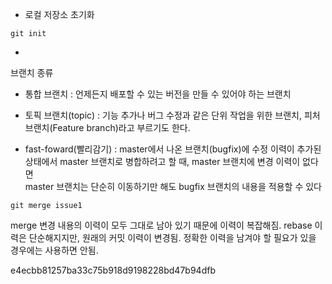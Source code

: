 - 로컬 저장소 초기화
```
git init
```

- 

브랜치 종류
- 통합 브랜치 : 언제든지 배포할 수 있는 버전을 만들 수 있어야 하는 브랜치
- 토픽 브랜치(topic) : 기능 추가나 버그 수정과 같은 단위 작업을 위한 브랜치, 피처 브랜치(Feature branch)라고 부르기도 한다.

- fast-foward(빨리감기) : master에서 나온 브랜치(bugfix)에 수정 이력이 추가된 상태에서 master 브랜치로 병합하려고 할 때, master 브랜치에 변경 이력이 없다면  
master 브랜치는 단순히 이동하기만 해도 bugfix 브랜치의 내용을 적용할 수 있다
```
git merge issue1
```


merge
변경 내용의 이력이 모두 그대로 남아 있기 때문에 이력이 복잡해짐.
rebase
이력은 단순해지지만, 원래의 커밋 이력이 변경됨. 정확한 이력을 남겨야 할 필요가 있을 경우에는 사용하면 안됨.



e4ecbb81257ba33c75b918d9198228bd47b94dfb